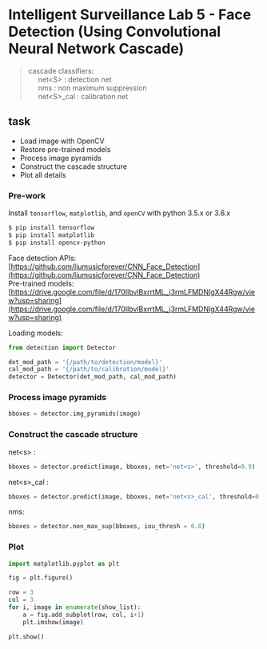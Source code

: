 # Intelligent Surveillance Lab 5 - Face Detection (Using Convolutional Neural Network Cascade)

> cascade classifiers:  
&nbsp;&nbsp;&nbsp;&nbsp; net\<S> : detection net  
&nbsp;&nbsp;&nbsp;&nbsp; nms : non maximum suppression  
&nbsp;&nbsp;&nbsp;&nbsp; net\<S>_cal : calibration net

## **task**  
- Load image with OpenCV
- Restore pre-trained models
- Process image pyramids
- Construct the cascade structure
- Plot all details


### Pre-work
Install `tensorflow`, `matplotlib`, and `openCV` with python 3.5.x or 3.6.x
```bash
$ pip install tensorflow
$ pip install matplotlib
$ pip install opencv-python
```
Face detection APIs:  [https://github.com/liumusicforever/CNN_Face_Detection](https://github.com/liumusicforever/CNN_Face_Detection)  
Pre-trained models: [https://drive.google.com/file/d/170IlbvlBxrrtML_j3rmLFMDNIgX44Rgw/view?usp=sharing](https://drive.google.com/file/d/170IlbvlBxrrtML_j3rmLFMDNIgX44Rgw/view?usp=sharing)  

Loading models:  
```python
from detection import Detector

det_mod_path = '{/path/to/detection/model}'
cal_mod_path = '{/path/to/calibration/model}'
detector = Detector(det_mod_path, cal_mod_path)
```

### Process image pyramids
```python
bboxes = detector.img_pyramids(image)
```
### Construct the cascade structure
net\<s> :
```python
bboxes = detector.predict(image, bboxes, net='net<s>', threshold=0.9)
```
net\<s>_cal :
```python
bboxes = detector.predict(image, bboxes, net='net<s>_cal', threshold=0.9)
```
nms: 
```python 
bboxes = detector.non_max_sup(bboxes, iou_thresh = 0.8)
```
### Plot
```python
import matplotlib.pyplot as plt

fig = plt.figure()

row = 3
col = 3
for i, image in enumerate(show_list):    
	a = fig.add_subplot(row, col, i+1)
	plt.imshow(image)

plt.show()
```